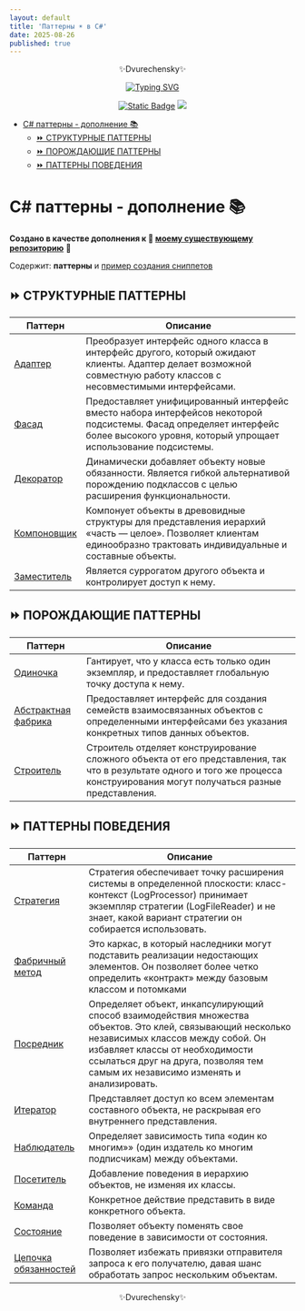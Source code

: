 ```yaml
---
layout: default
title: 'Паттерны ☀️ в C#'
date: 2025-08-26
published: true
---
```


<p align="center">✨Dvurechensky✨</p>
<p align="center">
    <p align="center">
        <a href="https://git.io/typing-svg"><img src="https://readme-typing-svg.demolab.com?font=Fira+Code&pause=1000&center=true&vCenter=true&width=435&lines=%D0%9F%D0%BE%D0%B2%D1%82%D0%BE%D1%80%D0%B5%D0%BD%D0%B8%D0%B5+-+%D0%BC%D0%B0%D1%82%D1%8C+%D1%83%D1%87%D0%B5%D0%BD%D0%B8%D1%8F" alt="Typing SVG" /></a>
    </p>
    <p align="center">
        <a href="https://sites.google.com/view/dvurechensky" target="_blank"><img alt="Static Badge" src="https://shields.dvurechensky.pro/badge/Dvurechensky-N-blue"></a>
        <img src="https://shields.dvurechensky.pro/badge/Csharp-VS2022-blue?logo=csharp&logoColor=FFFF00">
    </p>
</p>

- [C# паттерны - дополнение 📚](#c-паттерны---дополнение-)
  - [⏩ СТРУКТУРНЫЕ ПАТТЕРНЫ](#-структурные-паттерны)
  - [⏩ ПОРОЖДАЮЩИЕ ПАТТЕРНЫ](#-порождающие-паттерны)
  - [⏩ ПАТТЕРНЫ ПОВЕДЕНИЯ](#-паттерны-поведения)

# C# паттерны - дополнение 📚

**Создано в качестве дополнения к 🌟 [моему существующему репозиторию](https://github.com/dvurechensky-docs/PatternsCSharpProgramming)** 🌟

Содержит: **паттерны** и [пример создания сниппетов](<Patterns/Pattern_1-Синглтон(Singleton)/MySnippet.snippet>)

## ⏩ СТРУКТУРНЫЕ ПАТТЕРНЫ

| Паттерн                                                               | Описание                                                                                                                                                                             |
| --------------------------------------------------------------------- | ------------------------------------------------------------------------------------------------------------------------------------------------------------------------------------ |
| [Адаптер](<Patterns/Pattern_1-Адаптер(Adapter)>)                      | Преобразует интерфейс одного класса в интерфейс другого, который ожидают клиенты. Адаптер делает возможной совместную работу классов с несовместимыми интерфейсами.                  |
| [Фасад](<Patterns/Pattern_2-Фасад(Facade)/Program.cs>)                | Предоставляет унифицированный интерфейс вместо набора интерфейсов некоторой подсистемы. Фасад определяет интерфейс более высокого уровня, который упрощает использование подсистемы. |
| [Декоратор](<Patterns/Pattern_3-Декоратор(Decorator)/Program.cs>)     | Динамически добавляет объекту новые обязанности. Является гибкой альтернативой порождению подклассов с целью расширения функциональности.                                            |
| [Компоновщик](<Patterns/Pattern_4-Компоновщик(Composite)/Program.cs>) | Компонует объекты в древовидные структуры для представления иерархий «часть — целое». Позволяет клиентам единообразно трактовать индивидуальные и составные объекты.                 |
| [Заместитель](<Patterns/Pattern_5-Заместитель(Proxy)/Program.cs>)     | Является суррогатом другого объекта и контролирует доступ к нему.                                                                                                                    |

## ⏩ ПОРОЖДАЮЩИЕ ПАТТЕРНЫ

| Паттерн                                                                                      | Описание                                                                                                                                                                        |
| -------------------------------------------------------------------------------------------- | ------------------------------------------------------------------------------------------------------------------------------------------------------------------------------- |
| [Одиночка](<Patterns/Pattern_1-Синглтон(Singleton)/Program.cs>)                              | Гантирует, что у класса есть только один экземпляр, и предоставляет глобальную точку доступа к нему.                                                                            |
| [Абстрактная фабрика](<Patterns/Pattern_2-Абстрактная фабрика(Abstract Factory)/Program.cs>) | Предоставляет интерфейс для создания семейств взаимосвязанных объектов с определенными интерфейсами без указания конкретных типов данных объектов.                              |
| [Строитель](<Patterns/Pattern_3-Строитель(Builder)/Program.cs>)                              | Строитель отделяет конструирование сложного объекта от его представления, так что в результате одного и того же процесса конструирования могут получаться разные представления. |

## ⏩ ПАТТЕРНЫ ПОВЕДЕНИЯ

| Паттерн                                                                      | Описание                                                                                                                                                                                                                                                               |
| ---------------------------------------------------------------------------- | ---------------------------------------------------------------------------------------------------------------------------------------------------------------------------------------------------------------------------------------------------------------------- |
| [Стратегия](Patterns/Pattern_1-Стратегия/Program.cs)                         | Стратегия обеспечивает точку расширения системы в определенной плоскости: класс-контекст (LogProcessor) принимает экземпляр стратегии (LogFileReader) и не знает, какой вариант стратегии он собирается использовать.                                                  |
| [Фабричный метод](<Patterns/Pattern_2-Шаблонный метод/Program.cs>)           | Это каркас, в который наследники могут подставить реализации недостающих элементов. Он позволяет более четко определить «контракт» между базовым классом и потомками                                                                                                   |
| [Посредник](<Patterns/Pattern_3-Посредник(Mediator)/Program.cs>)             | Определяет объект, инкапсулирующий способ взаимодействия множества объектов. Это клей, связывающий несколько независимых классов между собой. Он избавляет классы от необходимости ссылаться друг на друга, позволяя тем самым их независимо изменять и анализировать. |
| [Итератор](<Patterns/Pattern_4-Итератор(Iterator)/Program.cs>)               | Представляет доступ ко всем элементам составного объекта, не раскрывая его внутреннего представления.                                                                                                                                                                  |
| [Наблюдатель](<Patterns/Pattern_5-Наблюдатель(Observer)/Program.cs>)         | Определяет зависимость типа «один ко многим»» (один издатель ко многим подписчикам) между объектами.                                                                                                                                                                   |
| [Посетитель](<Patterns/Pattern_6-Посетитель(Visitor)/Program.cs>)            | Добавление поведения в иерархию объектов, не изменяя их классы.                                                                                                                                                                                                        |
| [Команда](Patterns/Pattern_7-Команда/Program.cs)                             | Конкретное действие представить в виде конкретного объекта.                                                                                                                                                                                                            |
| [Состояние](Patterns/Pattern_8-Состояние/Program.cs)                         | Позволяет объекту поменять свое поведение в зависимости от состояния.                                                                                                                                                                                                  |
| [Цепочка обязанностей](<Patterns/Pattern_9-Цепочка обязанностей/Program.cs>) | Позволяет избежать привязки отправителя запроса к его получателю, давая шанс обработать запрос нескольким объектам.                                                                                                                                                    |

<p align="center">✨Dvurechensky✨</p>
